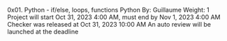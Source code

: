 0x01. Python - if/else, loops, functions
Python
 By: Guillaume
 Weight: 1
 Project will start Oct 31, 2023 4:00 AM, must end by Nov 1, 2023 4:00 AM
 Checker was released at Oct 31, 2023 10:00 AM
 An auto review will be launched at the deadline
